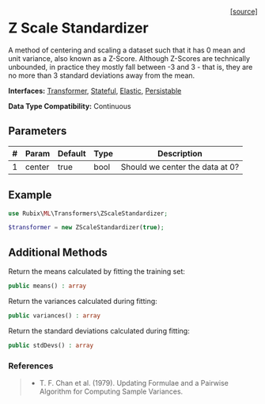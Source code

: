 <span style="float:right;"><a href="https://github.com/RubixML/ML/blob/master/src/Transformers/ZScaleStandardizer.php">[source]</a></span>

# Z Scale Standardizer
A method of centering and scaling a dataset such that it has 0 mean and unit variance, also known as a Z-Score. Although Z-Scores are technically unbounded, in practice they mostly fall between -3 and 3 - that is, they are no more than 3 standard deviations away from the mean.

**Interfaces:** [Transformer](api.md#transformer), [Stateful](api.md#stateful), [Elastic](api.md#elastic), [Persistable](../persistable.md)

**Data Type Compatibility:** Continuous

## Parameters
| # | Param | Default | Type | Description |
|---|---|---|---|---|
| 1 | center | true | bool | Should we center the data at 0? |

## Example
```php
use Rubix\ML\Transformers\ZScaleStandardizer;

$transformer = new ZScaleStandardizer(true);
```

## Additional Methods
Return the means calculated by fitting the training set:
```php
public means() : array
```

Return the variances calculated during fitting:
```php
public variances() : array
```

Return the standard deviations calculated during fitting:
```php
public stdDevs() : array
```

### References
>- T. F. Chan et al. (1979). Updating Formulae and a Pairwise Algorithm for Computing Sample Variances.